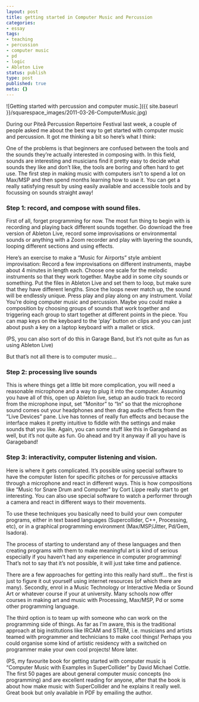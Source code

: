 ```yaml
---
layout: post
title: getting started in Computer Music and Percussion
categories:
- essay
tags:
- teaching
- percussion
- computer music
- pd
- logic
- Ableton Live
status: publish
type: post
published: true
meta: {}
---
```


![Getting started with percussion and computer music.]({{ site.baseurl }}/squarespace_images/2011-03-26-ComputerMusic.jpg)

During our Piteå Percussion Repertoire Festival last week, a couple of people asked me about the best way to get started with computer music and percussion. It got me thinking a bit so here’s what I think:

One of the problems is that beginners are confused between the tools and the sounds they’re actually interested in composing with. In this field, sounds are interesting and musicians find it pretty easy to decide what sounds they like and don’t like, the tools are boring and often hard to get use. The first step in making music with computers isn’t to spend a lot on Max/MSP and then spend months learning how to use it. You can get a really satisfying result by using easily available and accessible tools and by focussing on sounds straight away!

### Step 1: record, and compose with sound files.

First of all, forget programming for now. The most fun thing to begin with is recording and playing back different sounds together. Go download the free version of Ableton Live, record some improvisations or environmental sounds or anything with a Zoom recorder and play with layering the sounds, looping different sections and using effects.

Here’s an exercise to make a “Music for Airports” style ambient improvisation: Record a few improvisations on different instruments, maybe about 4 minutes in length each. Choose one scale for the melodic instruments so that they work together. Maybe add in some city sounds or something. Put the files in Ableton Live and set them to loop, but make sure that they have different lengths. Since the loops never match up, the sound will be endlessly unique. Press play and play along on any instrument. Voila! You’re doing computer music and percussion. Maybe you could make a composition by choosing groups of sounds that work together and triggering each group to start together at different points in the piece. You can map keys on the keyboard to the ‘play’ button on clips and you can just about push a key on a laptop keyboard with a mallet or stick.

(PS, you can also sort of do this in Garage Band, but it’s not quite as fun as using Ableton Live)

But that’s not all there is to computer music...

### Step 2: processing live sounds

This is where things get a little bit more complication, you will need a reasonable microphone and a way to plug it into the computer. Assuming you have all of this, open up Ableton live, setup an audio track to record from the microphone input, set “Monitor” to “In” so that the microphone sound comes out your headphones and then drag audio effects from the “Live Devices” pane. Live has tonnes of really fun effects and because the interface makes it pretty intuitive to fiddle with the settings and make sounds that you like. Again, you can some stuff like this in Garageband as well, but it’s not quite as fun. Go ahead and try it anyway if all you have is Garageband! 

### Step 3: interactivity, computer listening and vision.

Here is where it gets complicated. It’s possible using special software to have the computer listen for specific pitches or for percussive attacks through a microphone and react in different ways. This is how compositions like “Music for Snare Drum and Computer” by Cort Lippe really start to get interesting. You can also use special software to watch a performer through a camera and react in different ways to their movements.

To use these techniques you basically need to build your own computer programs, either in text based languages (Supercollider, C++, Processing, etc), or in a graphical programming environment (Max/MSP/Jitter, Pd/Gem, Isadora).

The process of starting to understand any of these languages and then creating programs with them to make meaningful art is kind of serious especially if you haven’t had any experience in computer programming! That’s not to say that it’s not possible, it will just take time and patience.

There are a few approaches for getting into this really hard stuff… the first is just to figure it out yourself using internet resources (of which there are many). Secondly, enrol in a Music Technology or Interactive Media or Sound Art or whatever course if your at university. Many schools now offer courses in making art and music with Processing, Max/MSP, Pd or some other programming language.

The third option is to team up with someone who can work on the programming side of things. As far as I’m aware, this is the traditional approach at big institutions like IRCAM and STEIM, i.e. musicians and artists teamed with programmer and technicians to make cool things! Perhaps you could organise some kind of artistic residency with a switched on programmer make your own cool projects! More later.

(PS, my favourite book for getting started with computer music is “Computer Music with Examples in SuperCollider” by David Michael Cottle. The first 50 pages are about general computer music concepts (no programming) and are excellent reading for anyone, after that the book is about how make music with SuperCollider and he explains it really well. Great book but only available in PDF by emailing the author.
